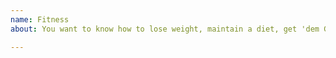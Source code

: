 ```yaml
---
name: Fitness
about: You want to know how to lose weight, maintain a diet, get 'dem GAINZ, or something else related to fitness and nutrition.

---
```


<!--

Please provide as much detail as you're willing to provide! Things like preferences, bodyweight, workout experience, etc. really help — anything that gives me more context about _why_ you're asking this question.
-->
